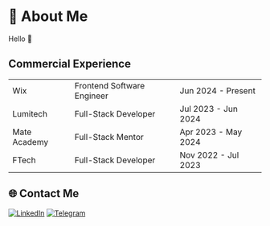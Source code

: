 # 💫 About Me
Hello 👋
## Commercial Experience        

<table>
       <tr>
        <td>Wix</td>
        <td>Frontend Software Engineer</td>
        <td>Jun 2024 - Present</td>
      </tr>  
      <tr>
        <td>Lumitech</td>
        <td>Full-Stack Developer</td>
        <td>Jul 2023 - Jun 2024</td>
      </tr>  
      <tr>
        <td>Mate Academy</td>
        <td>Full-Stack Mentor</td>
        <td>Apr 2023 - May 2024</td>
      </tr>
      <tr>
        <td>FTech</td>
        <td>Full-Stack Developer</td>
        <td>Nov 2022 - Jul 2023</td>
      </tr>  
</table>

## 🌐 Contact Me
[![LinkedIn](https://img.shields.io/badge/LinkedIn-%230077B5.svg?logo=linkedin&logoColor=white)](https://www.linkedin.com/in/maksymsobko/)
[![Telegram](https://img.shields.io/badge/-telegram-red?color=white&logo=telegram&logoColor=black)](https://t.me/makssobko)
